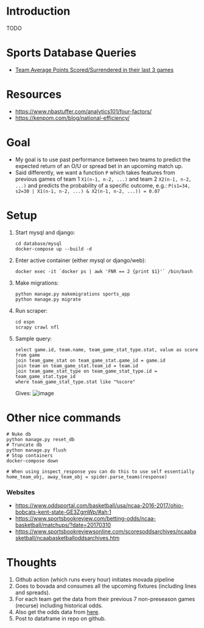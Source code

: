 # Introduction

TODO

# Sports Database Queries
* [Team Average Points Scored/Surrendered in their last 3 games](https://sportsdatabase.com/nba/query?output=default&sdql=date%2C+1*round%28A%28points%2C+N%3D3%29%2C+2%29%2C+1*round%28A%28o%3Apoints%2C+N%3D3%29%2C+2%29+%40+team+and+season%3E2005&submit=++S+D+Q+L+%21++)

# Resources
* https://www.nbastuffer.com/analytics101/four-factors/
* https://kenpom.com/blog/national-efficiency/

# Goal
* My goal is to use past performance between two teams to predict the expected return of an O/U or spread bet in an upcoming match up.
* Said differently, we want a function `P` which takes features from previous games of team 1 `X1(n-1, n-2, ...)` and team 2 `X2(n-1, n-2, ...)` and predicts the probability of a specific outcome, e.g.: `P(s1=34, s2=30 | X1(n-1, n-2, ...) & X2(n-1, n-2, ...)) = 0.07`

# Setup
1. Start mysql and django:
    ```
    cd database/mysql
    docker-compose up --build -d
    ```
2. Enter active container (either mysql or django/web):
    ```
    docker exec -it `docker ps | awk 'FNR == 2 {print $1}'` /bin/bash
    ```
3. Make migrations:
    ```
    python manage.py makemigrations sports_app
    python manage.py migrate
    ```
4. Run scraper:
    ```
    cd espn
    scrapy crawl nfl
    ```
5. Sample query:
    ```
    select game.id, team.name, team_game_stat_type.stat, value as score from game
    join team_game_stat on team_game_stat.game_id = game.id
    join team on team_game_stat.team_id = team.id
    join team_game_stat_type on team_game_stat_type.id = team_game_stat.type_id
    where team_game_stat_type.stat like "%score"
    ```
   Gives:
   ![image](https://user-images.githubusercontent.com/29719483/136532863-d655e02b-95de-475a-8600-80ef361c0c24.png)

# Other nice commands
```
# Nuke db
python manage.py reset_db
# Truncate db
python manage.py flush
# Stop containers
docker-compose down

# When using inspect_response you can do this to use self essentially
home_team_obj, away_team_obj = spider.parse_teams(response)

```

### Websites
* https://www.oddsportal.com/basketball/usa/ncaa-2016-2017/ohio-bobcats-kent-state-GE3ZgmWp/#ah;1
* https://www.sportsbookreview.com/betting-odds/ncaa-basketball/matchups/?date=20170310
* https://www.sportsbookreviewsonline.com/scoresoddsarchives/ncaabasketball/ncaabasketballoddsarchives.htm


# Thoughts
1. Github action (which runs every hour) initiates movada pipeline
2. Goes to bovada and consumes all the upcoming fixtures (including lines and spreads).
3. For each team get the data from their previous 7 non-preseason games (recurse) including historical odds. 
4. Also get the odds data from [here](https://github.com/JeMorriso/PySBR).
5. Post to dataframe in repo on github. 